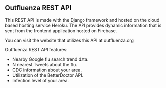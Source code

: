 ## Outfluenza REST API

This REST API is made with the Django framework and hosted on the cloud based hosting service Heroku. The API provides dynamic information that is sent from the frontend application hosted on Firebase.


You can visit the website that utilizes this API at outfluenza.org

Outfluenza REST API features:
* Nearby Google flu search trend data.
* N nearest Tweets about the flu.
* CDC information about your area.
* Utilization of the BetterDoctor API.
* Infection level of your area.
